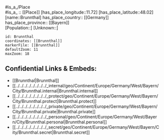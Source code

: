 ﻿---
location: [48.02,11.72] 
mapzoom: [7,12] 
mapmarker: city 
type: City
tags:
- geo/City


SpocWebEntityId: 29374
isDeleted: false
confidential: public

---
#is_a_/Place  
#is_a_ :: [[Place]] 
[has_place_longitude::11.72] 
[has_place_latitude::48.02] 
[name::Brunnthal] 
has_place_country:: [[Germany]]  
has_place_province:: [[Bayern]]  
[Population::] 
[Unknown::] 


```leaflet
id: Brunnthal
coordinates: [[Brunnthal]] 
markerFile: [[Brunnthal]] 
defaultZoom: 11 
maxZoom: 18
```


## Confidential Links & Embeds: 
- [[Brunnthal|Brunnthal]]  
- [[../../../../../../../../_internal/geo/Continent/Europe/Germany/West/Bayern/City/Brunnthal.internal|Brunnthal.internal]] 
- [[../../../../../../../../_protect/geo/Continent/Europe/Germany/West/Bayern/City/Brunnthal.protect|Brunnthal.protect]] 
- [[../../../../../../../../_private/geo/Continent/Europe/Germany/West/Bayern/City/Brunnthal.private|Brunnthal.private]] 
- [[../../../../../../../../_personal/geo/Continent/Europe/Germany/West/Bayern/City/Brunnthal.personal|Brunnthal.personal]] 
- [[../../../../../../../../_secret/geo/Continent/Europe/Germany/West/Bayern/City/Brunnthal.secret|Brunnthal.secret]] 
